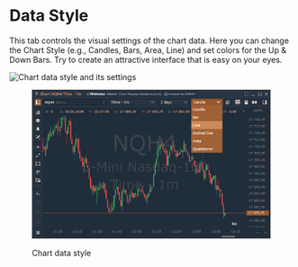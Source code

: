 # Data Style

This tab controls the visual settings of the chart data. Here you can change the Chart Style (e.g., Candles, Bars, Area, Line) and set colors for the Up & Down Bars. Try to create an attractive interface that is easy on your eyes.

![Chart data style and its settings](../../../.gitbook/assets/data-style.gif)

<figure><img src="../../../.gitbook/assets/Chart types.png" alt=""><figcaption><p>Chart data style</p></figcaption></figure>
